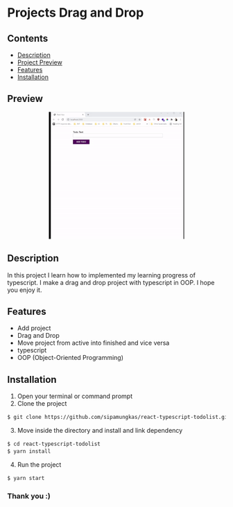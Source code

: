 # Projects Drag and Drop

## Contents

- [Description](#description)
- [Project Preview](#preview)
- [Features](#features)
- [Installation](#installation)

## Preview

<div style="text-align:center">
<img src="docs/todo-preview.gif" alt="Drag and drop preview" height="auto" width="auto"/>
</div>

## Description

In this project I learn how to implemented my learning progress of typescript. I make a drag and drop project with typescript in OOP. I hope you enjoy it.

## Features

- Add project
- Drag and Drop
- Move project from active into finished and vice versa
- typescript
- OOP (Object-Oriented Programming)

## Installation

1. Open your terminal or command prompt
2. Clone the project

```bash
$ git clone https://github.com/sipamungkas/react-typescript-todolist.git
```

3. Move inside the directory and install and link dependency

```bash
$ cd react-typescript-todolist
$ yarn install
```

4. Run the project

```bash
$ yarn start
```

### Thank you :)
